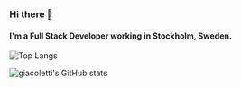 ### Hi there 👋

#### I'm a Full Stack Developer working in Stockholm, Sweden.

![Top Langs](https://github-readme-stats.vercel.app/api/top-langs/?username=giacoletti&layout=compact&theme=dark&hide_border=true)

![giacoletti's GitHub stats](https://github-readme-stats.vercel.app/api?username=giacoletti&theme=github_dark&show_icons=true)

<!--
**giacoletti/giacoletti** is a ✨ _special_ ✨ repository because its `README.md` (this file) appears on your GitHub profile.

Here are some ideas to get you started:

- 🔭 I’m currently working on ...
- 🌱 I’m currently learning ...
- 👯 I’m looking to collaborate on ...
- 🤔 I’m looking for help with ...
- 💬 Ask me about ...
- 📫 How to reach me: ...
- 😄 Pronouns: ...
- ⚡ Fun fact: ...
-->
